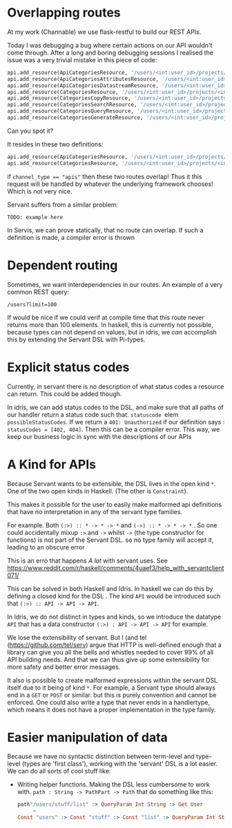 # Overlapping routes
At my work (Channable) we use flask-restful to build our REST APIs.

Today I was debugging a bug where certain actions on our API wouldn't come through. After a long and boring debugging sessions
I realised the issue was a very trivial mistake in this piece of code:

```python
api.add_resource(ApiCategoriesResource, '/users/<int:user_id>/projects/<int:project_id>/apis/<int:api_id>/categories')
api.add_resource(ApiCategoriesAttributesResource, '/users/<int:user_id>/projects/<int:project_id>/apis/<int:api_id>/categories/<string:category_id>')
api.add_resource(ApiCategoriesDatastreamResource, '/users/<int:user_id>/projects/<int:project_id>/apis/<int:api_id>/categories/<string:category_id>/datastream')
api.add_resource(CategoriesResource, '/users/<int:user_id>/projects/<int:project_id>/<string:channel>/<int:channel_id>/categories')
api.add_resource(CategoriesCopyResource, '/users/<int:user_id>/projects/<int:project_id>/<string:channel>/<int:channel_id>/categories/copy')
api.add_resource(CategoriesSearchResource, '/users/<int:user_id>/projects/<int:project_id>/<string:channel>/<int:channel_id>/categories/search')
api.add_resource(CategoriesQueryResource, '/users/<int:user_id>/projects/<int:project_id>/<string:channel>/<int:channel_id>/categories/query')
api.add_resource(CategoriesGenerateResource, '/users/<int:user_id>/projects/<int:project_id>/<string:channel>/<int:channel_id>/categories/generate')
```

Can you spot it?


It resides in these two definitions:
```python
api.add_resource(ApiCategoriesResource, '/users/<int:user_id>/projects/<int:project_id>/apis/<int:api_id>/categories')
api.add_resource(CategoriesResource, '/users/<int:user_id>/projects/<int:project_id>/<string:channel_type>/<int:channel_id>/categories')
```

if   `channel_type == "apis"` then these two routes overlap! Thus it this request will be handled by whatever the underlying framework chooses!
Which is not very nice. 


Servant suffers from a similar problem:

```
TODO: example here
```




In Servis, we can prove statically, that no route can overlap. If such a definition is made, a compiler error is thrown



# Dependent routing
Sometimes, we want interdependencies in our routes. An example of a very common REST query:

```
/users?limit=100
```

If would be nice if we could verif at compile time that this route never returns more than 100 elements.  In haskell, this is currently not possible, because types can not depend on values, but in idris, we _can_ accomplish this by extending the Servant DSL with Pi-types.


# Explicit status codes
Currently, in servant there is no description of what status codes a resource can return. This could be added though.

In idris, we can add status codes to the DSL, and make sure that all paths of our handler return a status code such that.  `statuscode `elem` possibleStatusCodes`.  If we return a `401: Unauthorized` if our definition says :` statusCodes = [402, 404]`. Then this can be a compiler error.  This way, we keep our business logic in sync with the descriptions of our APIs


# A Kind for APIs
Because Servant wants to be extensible, the DSL lives in the open kind `*`.  One of the two open kinds in Haskell. (The other is `Constraint`).

This makes it possible for the user to easily make malformed api definitions that have no interpretation in any of the servant type families.

For example.  Both `(:>) :: * -> * -> *` and  `(->) :: * -> * -> *` .  So one could accidentally mixup `:>` and `->` whilst `->` (the type constructor for functions) is not part of the Servant DSL. so no type family will accept it, leading to an obscure error 

This is an erro that happens _A lot_ with servant uses. See https://www.reddit.com/r/haskell/comments/4uaef3/help_with_servantclient071/


This can be solved in both Haskell and Idris. In haskell we can do this by defining a closed kind for the DSL . The kind `API` would be introduced such that `(:>) :: API -> API -> API`.

In Idris, we do not distinct in types and kinds, so we introduce the datatype `API` that has a data constructor `(:>) : API -> API -> API` for example.

We lose the extensibility of servant. But I (and tel (https://github.com/tel/serv) argue that HTTP is well-defined enough that a library can give you all the bells and whistles needed to cover 99% of all API building needs. And that we can thus give up some extensibility for more safety and better error messages.

It also is possible to create malformed expressions within the servant DSL itself due to it being of kind `*`. 
For example, a Servant type should always end in a `GET` or `POST` or similar. but this is purely convention and cannot be enforced.  One could also write a type that never ends in a handlertype, which means it does not have a proper implementation in the type family.


# Easier manipulation of data
Because we have no syntactic distinction between term-level and type-level (types are 'first class'), working with the 'servant' DSL is a lot easier. We can do all sorts of cool stuff like:

* Writing helper functions. Making the DSL less cumbersome to work with.
 `path : String -> PathPart -> Path`  that do something like this:

  ```idris
  path"/users/stuff/list" :> QueryParam Int String :> Get User
       ~
  Const "users" :> Const "stuff" :> Const "list" :> QueryParam Int String :> Get User
  ```

  
